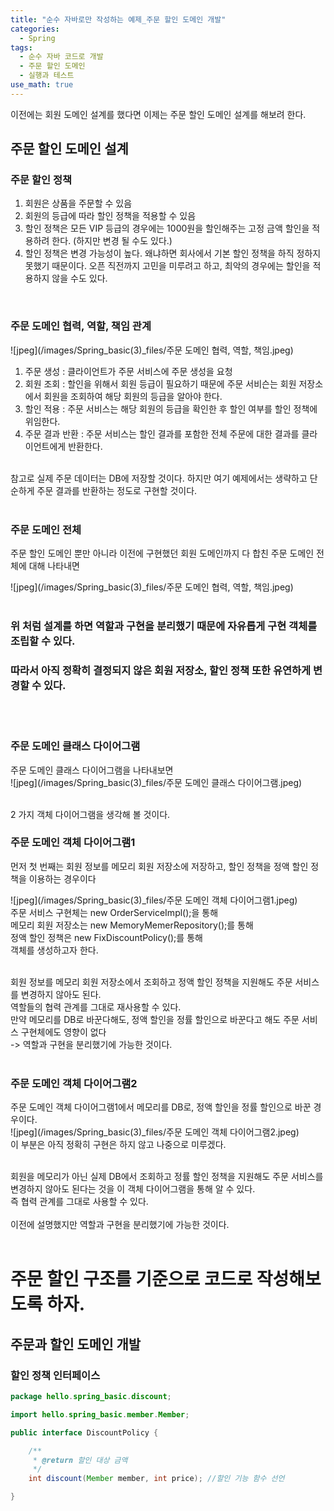 ```yaml
---
title: "순수 자바로만 작성하는 예제_주문 할인 도메인 개발"
categories:
  - Spring
tags:
  - 순수 자바 코드로 개발
  - 주문 할인 도메인
  - 실행과 테스트
use_math: true
---
```


이전에는 회원 도메인 설계를 했다면 이제는 주문 할인 도메인 설계를 해보려 한다.

## 주문 할인 도메인 설계
### 주문 할인 정책
1. 회원은 상품을 주문할 수 있음 <br>
2. 회원의 등급에 따라 할인 정책을 적용할 수 있음 <br>
3. 할인 정책은 모든 VIP 등급의 경우에는 1000원을 할인해주는 고정 금액 할인을 적용하려 한다. (하지만 변경 될 수도 있다.) <br>
4. 할인 정책은 변경 가능성이 높다. 왜냐하면 회사에서 기본 할인 정책을 하직 정하지 못했기 때문이다. 오픈 직전까지 고민을 미루려고 하고, 최악의 경우에는 할인을 적용하지 않을 수도 있다. <br>
<br>

### 주문 도메인 협력, 역할, 책임 관계
![jpeg](/images/Spring_basic(3)_files/주문 도메인 협력, 역할, 책임.jpeg)
<br>

1. 주문 생성 : 클라이언트가 주문 서비스에 주문 생성을 요청 <br>
2. 회원 조회 : 할인을 위해서 회원 등급이 필요하기 때문에 주문 서비슨는 회원 저장소에서 회원을 조회하여 해당 회원의 등급을 알아야 한다. <br>
3. 할인 적용 : 주문 서비스는 해당 회원의 등급을 확인한 후 할인 여부를 할인 정책에 위임한다. <br>
4. 주문 결과 반환 : 주문 서비스는 할인 결과를 포함한 전체 주문에 대한 결과를 클라이언트에게 반환한다. <br> <br>

참고로 실제 주문 데이터는 DB에 저장할 것이다. 하지만 여기 예제에서는 생략하고 단순하게 주문 결과를 반환하는 정도로 구현할 것이다. <br>
<br>

### 주문 도메인 전체
주문 할인 도메인 뿐만 아니라 이전에 구현했던 회원 도메인까지 다 합친 주문 도메인 전체에 대해 나타내면 <br>

![jpeg](/images/Spring_basic(3)_files/주문 도메인 협력, 역할, 책임.jpeg)
<br>
<br>

### 위 처럼 설계를 하면 역할과 구현을 분리했기 때문에 자유롭게 구현 객체를 조립할 수 있다.
### 따라서 아직 정확히 결정되지 않은 회원 저장소, 할인 정책 또한 유연하게 변경할 수 있다. 

<br><br>
 
### 주문 도메인 클래스 다이어그램
주문 도메인 클래스 다이어그램을 나타내보면 <br>
![jpeg](/images/Spring_basic(3)_files/주문 도메인 클래스 다이어그램.jpeg)
<br>
<br>

2 가지 객체 다이어그램을 생각해 볼 것이다. <br>
### 주문 도메인 객체 다이어그램1
먼저 첫 번째는 회원 정보를 메모리 회원 저장소에 저장하고, 할인 정책을 정액 할인 정책을 이용하는 경우이다 <br>

![jpeg](/images/Spring_basic(3)_files/주문 도메인 객체 다이어그램1.jpeg) 
<br>
주문 서비스 구현체는 new OrderServiceImpl();을 통해<br>
메모리 회원 저장소는 new MemoryMemerRepository();를 통해<br>
정액 할인 정책은 new FixDiscountPolicy();를 통해<br>
객체를 생성하고자 한다.
<br>
<br>

회원 정보를 메모리 회원 저장소에서 조회하고 정액 할인 정책을 지원해도 주문 서비스를 변경하지 않아도 된다. <br>
역할들의 협력 관계를 그대로 재사용할 수 있다. <br>
만약 메모리를 DB로 바꾼다해도, 정액 할인을 정률 할인으로 바꾼다고 해도 주문 서비스 구현체에도 영향이 없다 <br>
-> 역할과 구현을 분리했기에 가능한 것이다. <br><br>

### 주문 도메인 객체 다이어그램2
주문 도메인 객체 다이어그램1에서 메모리를 DB로, 정액 할인을 정률 할인으로 바꾼 경우이다.
<br>
![jpeg](/images/Spring_basic(3)_files/주문 도메인 객체 다이어그램2.jpeg) 
<br>
이 부분은 아직 정확히 구현은 하지 않고 나중으로 미루겠다.
<br><br>

회원을 메모리가 아닌 실제 DB에서 조회하고 정률 할인 정책을 지원해도 주문 서비스를 변경하지 않아도 된다는 것을 이 객체 다이어그램을 통해 알 수 있다.<br>
즉 협력 관계를 그대로 사용할 수 있다.<br>
<br> 이전에 설명했지만 역할과 구현을 분리했기에 가능한 것이다. <br><br>

# 주문 할인 구조를 기준으로 코드로 작성해보도록 하자. <br>

## 주문과 할인 도메인 개발

### 할인 정책 인터페이스
```java
package hello.spring_basic.discount;

import hello.spring_basic.member.Member;

public interface DiscountPolicy {

    /**
     * @return 할인 대상 금액
     */
    int discount(Member member, int price); //할인 기능 함수 선언

}
```
